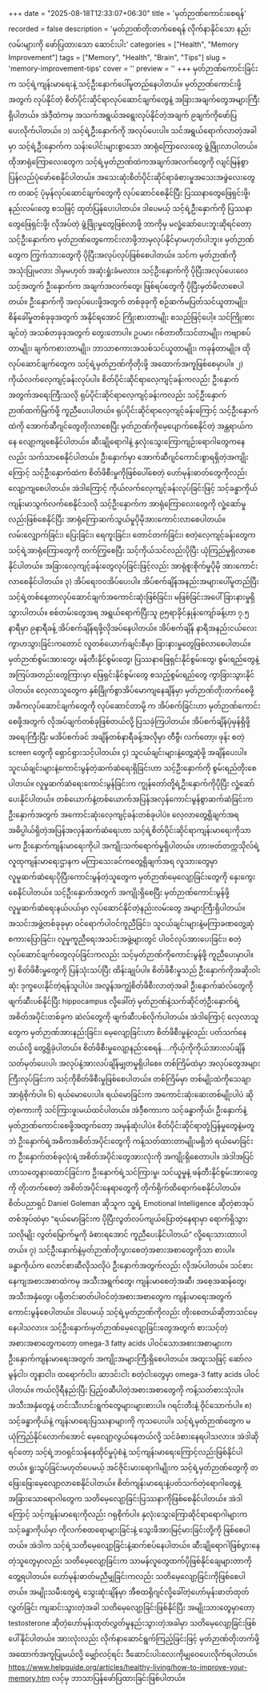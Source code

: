 +++
date = "2025-08-18T12:33:07+06:30"
title = 'မှတ်ဉာဏ်ကောင်းစေရန်'
recorded = false
description = 'မှတ်ဉာဏ်တိုးတက်စေရန် လိုက်နာနိုင်သော နည်းလမ်းများကို ဖော်ပြထားသော ဆောင်းပါး'
categories = ["Health", "Memory Improvement"]
tags = ["Memory", "Health", "Brain", "Tips"]
slug = 'memory-improvement-tips'
cover = ''
preview = ''
+++
မှတ်ဉာဏ်ကောင်းခြင်းက သင့်ရဲ့ကျန်းမာရေးနဲ့ သင့်ဦးနှောက်ပေါ်မူတည်နေပါတယ်။ မှတ်ဉာဏ်ကောင်းဖို့အတွက် လုပ်နိုင်တဲ့ စိတ်ပိုင်းဆိုင်ရာလုပ်ဆောင်ချက်တွေနဲ့ အခြားအချက်တွေအများကြီးရှိပါတယ်။ အဲဒီ့ထဲကမှ အသက်အရွယ်အရွေးလုပ်နိုင်တဲ့အချက် ၉ချက်ကိုဖော်ပြပေးလိုက်ပါတယ်။
၁) သင့်ရဲ့ဦးနှောက်ကို အလုပ်ပေးပါ။
သင်အရွယ်ရောက်လာတဲ့အခါမှာ သင့်ရဲ့ဦးနှောက်က သန်းပေါင်းများစွာသော အာရုံကြောလေးတွေ ဖွံ့ဖြိုးလာပါတယ်။ ထိုအာရုံကြောလေးတွေက သင့်ရဲ့မှတ်ဉာဏ်ထဲကအချက်အလက်တွေကို
လျင်မြန်စွာ ပြန်လည်ပုံဖော်စေနိုင်ပါတယ်။
အသေးဆုံးစိတ်ပိုင်းဆိုင်ရာခံစားမှုအသေးအဖွဲလေးတွေက တဆင့် ပုံမှန်လုပ်ဆောင်ချက်တွေကို လုပ်ဆောင်စေနိုင်ပြီး ပြဿနာတွေဖြေရှင်းဖို့၊ နည်းလမ်းတွေ စသဖြင့် ထုတ်ပြန်ပေးပါတယ်။
ဒါပေမယ့် သင့်ရဲ့ဦးနှောက်ကို ပြဿနာတွေဖြေရှင်းဖို့၊ လိုအပ်တဲ့ ဖွံ့ဖြိုးမှုတွေဖြစ်လာဖို့
ဘာကိုမှ မလှုံ့ဆော်ပေးဘူးဆိုရင်တော့ သင့်ဦးနှောက်က
မှတ်ဉာဏ်တွေကောင်းလာဖို့ဘာမှလုပ်နိုင်မှာမဟုတ်ပါဘူး။
မှတ်ဉာဏ်တွေက ကြွက်သားတွေကို ပိုပြီးအလုပ်လုပ်ဖြစ်စေပါတယ်။ သင်က မှတ်ဉာဏ်ကို အသုံးပြုမလား ဒါမှမဟုတ် အဆုံးရှုံးခံမလား။ သင့်ဦးနှောက်ကို ပိုပြီးအလုပ်ပေးလေ
သင့်အတွက် ဦးနှောက်က အချက်အလက်တွေ၊ ဖြစ်ရပ်တွေကို ပိုပြီးမှတ်မိလာစေပါတယ်။
ဦးနှောက်ကို အလုပ်ပေးဖို့အတွက် တစ်ခုခုကို စဉ်ဆက်မပြတ်သင်ယူတာမျိုး၊
စိန်ခေါ်မှုတစ်ခုခုအတွက် အနိုင်ရအောင် ကြိုးစားတာမျိုး စသည်ဖြင့်ပေါ့။
သင်ကြိုးစားချင်တဲ့ အသစ်တခုခုအတွက် တွေးတောပါ။ ဥပမာ၊ ဂစ်တာတီးသင်တာမျိုး၊ ကဗျာစပ်တာမျိုး၊ ချက်ကစားတာမျိုး၊ ဘာသာစကားအသစ်သင်ယူတာမျိုး၊ ကခုန်တာမျိုး။ ထိုလုပ်ဆောင်ချက်တွေက သင့်ရဲ့မှတ်ဉာဏ်ကိုတိုးဖို့ အထောက်အကူဖြစ်စေမှာပါ။
၂) ကိုယ်လက်လေ့ကျင့်ခန်းလုပ်ပါ။
စိတ်ပိုင်းဆိုင်ရာလေ့ကျင့်ခန်းကလည်း ဦးနှောက်အတွက်အရေးကြီးသလို ရုပ်ပိုင်းဆိုင်ရာလေ့ကျင့်ခန်းကလည်း သင့်ဦးနှောက်ဉာဏ်ထက်မြက်ဖို့ ကူညီပေးပါတယ်။ ရုပ်ပိုင်းဆိုင်ရာလေ့ကျင့်ခန်းကြောင့် သင့်ဦးနှောက်ထဲကို အောက်ဆီဂျင်တွေတိုးလာစေပြီး မှတ်ဉာဏ်ကိုမေ့ပျောက်စေနိုင်တဲ့ အန္တရာယ်ကနေ လျော့ကျစေနိုင်ပါတယ်။ ဆီးချိုရောဂါနဲ့ နှလုံးသွေးကြောကျဉ်းရောဂါတွေကနေလည်း သက်သာစေနိုင်ပါတယ်။ ဦးနှောက်မှာ အောက်ဆီဂျင်ကောင်းစွာရရှိတဲ့အကျိုးကြောင့် သင့်ဦးနှောက်ထဲက စိတ်ဖိစီးမှုကိုဖြစ်ပေါ်စေတဲ့ ဟော်မုန်းဓာတ်တွေကိုလည်း လျော့ကျစေပါတယ်။ အဲဒါကြောင့် ကိုယ်လက်လေ့ကျင့်ခန်းလုပ်ခြင်းဖြင့် သင့်ခန္ဓာကိုယ်ကျန်းမာသွက်လက်စေနိုင်သလို သင့်ဦးနှောက်က အာရုံကြောလေးတွေကို လှုံ့ဆော်မှုလည်းဖြစ်စေနိုင်ပြီး အာရုံကြောဆက်သွယ်မှုပိုမိုအားကောင်းလာစေပါတယ်။ လမ်းလျှောက်ခြင်း၊ ပြေးခြင်း၊ ရေကူးခြင်း၊ တောင်တက်ခြင်း၊ စတဲ့လေ့ကျင့်ခန်းတွေက သင့်ရဲ့အာရုံကြောတွေကို တက်ကြွစေပြီး သင့်ကိုယ်သင်လည်းပိုပြီး ယုံကြည်မှုရှိလာစေနိုင်ပါတယ်။ အခြားလေ့ကျင့်ခန်းတွေလုပ်ခြင်းဖြင့်လည်း အာရုံစူးစိုက်မှုပိုမို အားကောင်းလာစေနိုင်ပါတယ်။
၃) အိပ်ရေး၀၀အိပ်ပေးပါ။
အိပ်စက်ချိန်အနည်းအများပေါ်မူတည်ပြီး သင့်ရဲ့တစ်နေ့တာလုပ်ဆောင်ချက်အကောင်းဆုံးဖြစ်ခြင်း၊ မဖြစ်ခြင်းအပေါ် ခြားနားမှုရှိသွားပါတယ်။
စစ်တမ်းတွေအရ အရွယ်ရောက်ပြီးသူ ၉၅ရာခိုင်နှုန်းကျော်ခန့်ဟာ ၇.၅ နာရီမှာ ၉နာရီခန့်
အိပ်စက်ချိန်ရဖို့လိုအပ်နေပါတယ်။
အိပ်စက်ချိန် နာရီအနည်းငယ်လေး ကွာဟသွားခြင်းကတောင် လူတစ်ယောက်ချင်းစီမှာ ခြားနားမှုတွေဖြစ်လာစေပါတယ်။ မှတ်ဉာဏ်စွမ်းအားတွေ၊ ဖန်တီးနိုင်စွမ်းတွေ၊
ပြဿနာဖြေရှင်းနိုင်စွမ်းတွေ၊ စွမ်းရည်တွေနဲ့ အကြပ်အတည်းတွေကြားမှာ
ဖြေရှင်းနိုင်စွမ်းတွေ စသည့်စွမ်းရည်တွေ ကွာခြားသွားနိုင်ပါတယ်။
လေ့လာသူတွေက နှစ်ခြိုက်စွာအိပ်မောကျနေချိန်မှာ မှတ်ဉာဏ်တိုးတက်စေဖို့
အဓိကလုပ်ဆောင်ချက်တွေကို လုပ်ဆောင်တာမို့ က အိပ်စက်ခြင်းဟာ
မှတ်ဉာဏ်ကောင်းစေဖို့အတွက် လိုအပ်ချက်တစ်ခုဖြစ်တယ်လို့ ပြသခဲ့ကြပါတယ်။
အိပ်စက်ချိန်ပုံမှန်ရှိဖို့အရေးကြီးပြီး မအိပ်စက်ခင် အချိန်တစ်နာရီခန့်အလိုမှာ တီဗွီ၊ လက်တော့၊ ဖုန်း စတဲ့ screen တွေကို ရှောင်ရှားသင့်ပါတယ်။
၄) သူငယ်ချင်းများနဲ့တွေ့ဆုံဖို့ အချိန်ပေးပါ။
သူငယ်ချင်းများနဲ့ကောင်းမွန်တဲ့ဆက်ဆံရေးရှိခြင်းဟာ သင့်ဦးနှောက်ကို စွမ်းရည်တိုးစေပါတယ်။ လူမှုဆက်ဆံရေးကောင်းမွန်ခြင်းက ကျွန်တော်တို့ရဲ့ဦးနှောက်ကိုပိုပြီး လှုံ့ဆော်ပေးနိုင်ပါတယ်။ တစ်ယောက်နဲ့တစ်ယောက်အပြန်အလှန်ကောင်းမွန်စွာဆက်ဆံခြင်းက ဦးနှောက်အတွက် အကောင်းဆုံးလေ့ကျင့်ခန်းတစ်ခုပါပဲ။
လေ့လာတွေ့ရှိချက်အရ အဓိပ္ပါယ်ရှိတဲ့အပြန်အလှန်ဆက်ဆံရေးဟာ သင့်ရဲ့စိတ်ပိုင်းဆိုင်ရာကျန်းမာရေးကိုသာမက ဦးနှောက်ကျန်းမာရေးကိုပါ အကျိုးသက်ရောက်မှုရှိပါတယ်။
ဟားဗတ်တက္ကသိုလ်ရဲ့ လူထုကျန်းမာရေးဌာနက မကြာသေးခင်ကတွေ့ရှိချက်အရ လူသားတွေမှာ လူမှုဆက်ဆံရေးပိုပြီးကောင်းမွန်တဲ့သူတွေက မှတ်ဉာဏ်မေ့လျော့ခြင်းတွေကို နှေးကွေးစေနိုင်ပါတယ်။
သင့်ဦးနှောက်အတွက် အကျိုးရှိစေပြီး မှတ်ဉာဏ်ကောင်းမွန်ဖို့ လူမှုဆက်ဆံရေးနယ်ပယ်မှာ လုပ်ဆောင်နိုင်တဲ့နည်းလမ်းတွေ အများကြီးရှိပါတယ်။
အသင်းအဖွဲ့တစ်ခုခုမှာ ဝင်ရောက်ပါဝင်ကူညီခြင်း၊
သူငယ်ချင်းများနဲ့မကြာခဏတွေ့ဆုံစကားပြောခြင်း၊ လူမှုကူညီရေးအသင်းအဖွဲ့များတွင် ပါဝင်လုပ်အားပေးခြင်း၊ စတဲ့လုပ်ဆောင်ချက်တွေလုပ်ခြင်းကလည်း သင့်မှတ်ဉာဏ်ကိုကောင်းမွန်ဖို့ ကူညီပေးမှာပါ။
၅) စိတ်ဖိစီးမှုတွေကို ပြန်သုံးသပ်ပြီး ထိန်းချုပ်ပါ။
စိတ်ဖိစီးမှုသည် ဦးနှောက်ကိုအဆိုးဝါးဆုံး ဒုက္ခပေးနိုင်တဲ့ရန်သူပါပဲ။
အလွန်အကျွံစိတ်ဖိစီးလာတဲ့အခါ ဦးနှောက်ဆဲလ်တွေကို ဖျက်ဆီးပစ်နိုင်ပြီး hippocampus လို့ခေါ်တဲ့ မှတ်ဉာဏ်နဲ့သက်ဆိုင်တဲ့ဦးနှောက်ရဲ့ အစိတ်အပိုင်းတစ်ခုက ဆဲလ်တွေကို ဖျက်ဆီးပစ်လိုက်ပါတယ်။ အဲဒါကြောင့် လေ့လာသူတွေက မှတ်ဉာဏ်အားနည်းခြင်း၊ မေ့လျော့ခြင်းဟာ စိတ်ဖိစီးမှုနဲ့လည်း ပတ်သက်နေတယ်လို့ တွေ့ရှိခဲ့ပါတယ်။ စိတ်ဖိစီးမှုလျော့နည်းစေရန်....ကိုယ့်ကိုကိုယ်အားလပ်ချိန်သတ်မှတ်ပေးပါ၊ အလုပ်နဲ့အားလပ်ချိန်မျှတမှုရှိပါစေ။ တစ်ကြိမ်ထဲမှာ အလုပ်တွေအများကြီးလုပ်ခြင်းက သင့်ကိုစိတ်ဖိစီးမှုဖြစ်စေပါတယ်။ တစ်ကြိမ်မှာ တစ်မျိုးထဲကိုသေချာအာရုံစိုက်ပါ။
၆) ရယ်မောပေးပါ။
ရယ်မောခြင်းက အကောင်းဆုံးဆေးတစ်မျိုးပါပဲ ဆိုတဲ့စကားကို သင်ကြားဖူးမယ်ထင်ပါတယ်။ အဲဒီ့စကားက သင့်ခန္ဓာကိုယ်၊ ဦးနှောက်နဲ့ မှတ်ဉာဏ်ကောင်းစေဖို့အတွက်တော့ အမှန်ဆုံးပါပဲ။
စိတ်ပိုင်းဆိုင်ရာတုံ့ပြန်မှုတွေနဲ့မတူဘဲ ဦးနှောက်ရဲ့အဓိကအစိတ်အပိုင်းတွေကို ကန့်သတ်ထားတာမျိုးမရှိဘဲ ရယ်မောခြင်းက ဦးနှောက်တစ်ခုလုံးရဲ့အစိတ်အပိုင်းတွေအားလုံးကို အကျိုးရှိစေတာပါ။
အဲဒါအပြင် ဟာသတွေနားထောင်ခြင်းက ဦးနှောက်ရဲ့သင်ကြားမှု၊ သင်ယူမှုနဲ့ ဖန်တီးနိုင်စွမ်းအားတွေကို တိုးတက်စေတဲ့ အစိတ်အပိုင်းနေရာတွေကို တိုက်ရိုက်ထိရောက်စေနိုင်ပါတယ်။
စိတ်ပညာရှင် Daniel Goleman ဆိုသူက သူ့ရဲ့ Emotional Intelligence ဆိုတဲ့စာအုပ်တစ်အုပ်ထဲမှာ “ရယ်မောခြင်းက ပိုပြီးလွတ်လပ်ကျယ်ပြောတဲ့နေရာမှာ ရောက်ရှိသွားသလိုမျိုး လွတ်မြောက်မှုကို
ခံစားရအောင် ကူညီပေးနိုင်ပါတယ်” လို့ရေးသားထားပါတယ်။
၇) သင့်ဦးနှောက်နဲ့မှတ်ဉာဏ်တိုးပွားစေတဲ့အစားအစာတွေကိုသာ စားပါ။
ခန္ဓာကိုယ်က လောင်စာဆီလိုသလိုပဲ ဦးနှောက်အတွက်လည်း လိုအပ်ပါတယ်။
သင်စားနေကျအစားအစာထဲကမှ အသီးအရွက်တွေ၊ ကျန်းမာစေတဲ့အဆီ၊ အစေ့အဆန်တွေ၊ အသီးအနှံတွေ၊ ပရိုတင်းဓာတ်ပါဝင်တဲ့အစားအစာတွေက ကျန်းမာရေးအတွက်ကောင်းမွန်စေပါတယ်။ ဒါပေမယ့် သင့်ရဲ့မှတ်ဉာဏ်ကိုလည်း တိုးစေတယ်ဆိုတာသင်မေ့နေပါသလား။
သင့်ဦးနှောက်၊မှတ်ဉာဏ်မေ့လျော့ခြင်းတွေအတွက် စားသင့်တဲ့အစားအစာတွေကတော့
omega-3 fatty acids ပါဝင်သောအစားအစာများက ဦးနှောက်ကျန်းမာရေးအတွက် အကျိုးအများကြီးရှိစေပါတယ်။ အထူးသဖြင့် ဆော်လမွန်ငါး၊ တူနာငါး၊ ထရောက်ငါး၊ ဆာဒင်းငါး စတဲ့ငါးတွေမှာ omega-3 fatty acids ပါဝင်ပါတယ်။
ကယ်လိုရီနည်းပြီး ပြည့်ဝဆီပါတဲ့အစားအစာတွေကို ကန့်သတ်စားသုံးပါ။အသီးအနှံတွေနဲ့ ဟင်းသီးဟင်းရွက်တွေများများစားပါ။ ဂရင်းတီးနဲ့ ဝိုင်သောက်ပါ။
၈) သင့်ခန္ဓာကိုယ်နဲ့ ကျန်းမာရေးပြဿနာများကို ကုသပေးပါ။
သင့်ရဲ့မှတ်ဉာဏ်တွေက မယုံကြည်နိုင်လောက်အောင် မေ့လျော့လွယ်နေတယ်လို့ သင်ခံစားနေရပါသလား။ အဲဒါဆိုရင်တော့ သင့်ရဲ့ဘဝရှင်သန်နေထိုင်မှုပုံစံနဲ့ သင့်ကျန်းမာရေးကြောင့်လည်းဖြစ်နိုင်ပါတယ်။ ရူးသွပ်ခြင်းမဟုတ်ပေမယ့် အင်ဇိုင်းမားရောဂါမျိုးက သင့်ရဲ့မှတ်ဉာဏ်တွေကို တဖြေးဖြေးမေ့လျော့လာစေနိုင်ပါတယ်။ စိတ်ကျန်းမာရေးနဲ့ပတ်သက်တဲ့ရောဂါတွေနဲ့ အခြားသောရောဂါတွေက သတိမေ့လျော့ခြင်းပြဿနာကိုဖြစ်စေနိုင်ပါတယ်။ အဲဒါကြောင့် သင့်ကျန်းမာရေးကိုလည်း ဂရုစိုက်ပါ။ နှလုံးသွေးကြောဆိုင်ရာရောဂါများက သင့်ခန္ဓာကိုယ်မှာ ကိုလက်စထရောများခြင်းနဲ့ သွေးဖိအားမြင့်မားခြင်းတို့ကို ဖြစ်စေပါတယ်။ အဲဒါက သင့်ရဲ့သတိမေ့လျော့ခြင်းနဲ့ဆက်စပ်နေပါတယ်။ ဆီးချိုရောဂါဖြစ်ပွားနေတဲ့သူတွေမှာလည်း သတိမေ့လျော့ခြင်းက သာမန်လူတွေထက်ပိုဖြစ်နိုင်ချေများတာကိုတွေ့ရပါတယ်။ ဟော်မုန်းဓာတ်မညီမျှခြင်းကလည်း သတိမေ့လျော့ခြင်းကိုဖြစ်စေပါတယ်။ အမျိုးသမီးတွေရဲ့ သွေးဆုံးချိန်မှာ အီစထရိုဂျင်လို့ခေါ်တဲ့ဟော်မုန်းဓာတ်ထုတ်လွှတ်ခြင်း ကျဆင်းသွားတဲ့အခါ သတိမေ့လျော့ခြင်းဖြစ်နိုင်ပြီး အမျိုးသားတွေမှာတော့ testosterone ဆိုတဲ့ဟော်မုန်းထုတ်လွှတ်မှုနည်းသွားတဲ့အခါမှာ သတိမေ့လျော့ခြင်းဖြစ်ပေါ်နိုင်ပါတယ်။
အားလုံးလည်း လိုက်နာဆောင်ရွက်ကြည့်ခြင်းဖြင့် မှတ်ဉာဏ်တိုးတက်ဖို့ အထောက်အကူပြုမယ်လို့ မျှော်လင့်ရင်း ဒီဆောင်းပါးလေးကိုမျှဝေပေးလိုက်ရပါတယ်။
https://www.helpguide.org/articles/healthy-living/how-to-improve-your-memory.htm လင့်မှ ဘာသာပြန်ဖော်ပြထားခြင်းဖြစ်ပါတယ်။